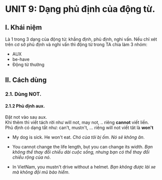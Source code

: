 # UNIT 9: Dạng phủ định của động từ.
## I. Khái niệm
Là 1 trong 3 dạng của động từ: khẳng định, phủ định, nghi vấn.
Nếu chỉ xét trên cơ sở phủ định và nghi vấn thì động từ trong TA chia làm 3 nhóm:
  - AUX
  - be-have
  - Động từ thường

## II. Cách dùng

### 2.1. Dùng NOT.
#### 2.1.2 Phủ định aux.
Đặt not vào sau aux.\
Khi thêm thì viết tách rời như will not, may not, .. riêng **cannot** viết liền.\
Phủ định có dạng tắt như: can't, mustn't, ... riêng will not viết tăt là **won't**
 - My dog is sick. He won't eat. *Chó của tôi bị ốm. Nó sẽ không ăn*.
 - You cannot change the life length, but you can change its width. *Bạn không thể thay đổi chiều dài cuộc sống, nhưng bạn có thể thay đổi chiều rộng của nó*.
  
 - In VietNam, you mustn't drive without a helmet. *Bạn không được lái xe mà không đội mũ bảo hiểm*.